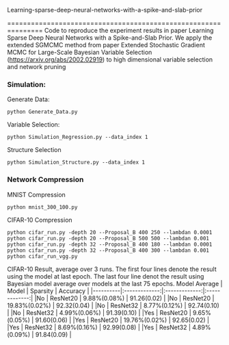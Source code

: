 Learning-sparse-deep-neural-networks-with-a-spike-and-slab-prior

===============================================================
Code to reproduce the experiment results in paper Learning Sparse Deep Neural Networks with a Spike-and-Slab Prior. We apply the extended SGMCMC method from paper Extended Stochastic Gradient MCMC for Large-Scale Bayesian Variable Selection (https://arxiv.org/abs/2002.02919) to high dimensional variable selection and network pruning

### Simulation:

Generate Data:
```{python}
python Generate_Data.py
```

Variable Selection:
```{python}
python Simulation_Regression.py --data_index 1
```

Structure Selection
```{python}
python Simulation_Structure.py --data_index 1
```
### Network Compression
MNIST Compression
```{python}
python mnist_300_100.py
```
    
CIFAR-10 Compression
```{python}
python cifar_run.py -depth 20 --Proposal_B 400 250 --lambdan 0.0001
python cifar_run.py -depth 20 --Proposal_B 500 500 --lambdan 0.001
python cifar_run.py -depth 32 --Proposal_B 400 180 --lambdan 0.0001
python cifar_run.py -depth 32 --Proposal_B 400 300 --lambdan 0.001
python cifar_run_vgg.py
```
CIFAR-10 Result, average over 3 runs. The first four lines denote the result using the model at last epoch. The last four line denot the result using Bayesian model average over models at the last 75 epochs.
Model Average | Model   |      Sparsity      | Accuracy  |
|----------|:-------------:|:-------------:|:-------------:|
|No   | ResNet20 | 9.88\%(0.08\%)  | 91.26(0.02) |
|No   | ResNet20 | 19.83\%(0.02\%) | 92.32(0.04) | 
|No   | ResNet32 | 8.77\%(0.12\%)  | 92.74(0.10) | 
|No   | ResNet32 | 4.99\%(0.06\%)  | 91.39(0.10) | 
|Yes  | ResNet20 | 9.65\%(0.05\%)  | 91.60(0.06) |
|Yes  | ResNet20 | 19.76\%(0.02\%) | 92.65(0.02) | 
|Yes  | ResNet32 | 8.69\%(0.16\%)  | 92.99(0.08) | 
|Yes  | ResNet32 | 4.89\%(0.09\%)  | 91.84(0.09) | 

